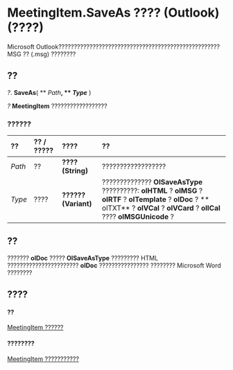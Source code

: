 
# MeetingItem.SaveAs ???? (Outlook)(????)

Microsoft Outlook????????????????????????????????????????????????????MSG ?? (.msg) ????????


## ??

 _?_. **SaveAs**( ** _Path_**, ** _Type_** )

 _?_ **MeetingItem** ??????????????????


### ??????



|**??**|**?? / ?????**|**????**|**??**|
|:-----|:-----|:-----|:-----|
| _Path_|??|**???? (String)**|??????????????????|
| _Type_|????|**?????? (Variant)**|?????????????? **OlSaveAsType** ??????????: **olHTML** ? **olMSG** ? **olRTF** ? **olTemplate** ? **olDoc** ? ** olTXT** ? **olVCal** ? **olVCard** ? **olICal** ???? **olMSGUnicode** ?|

## ??

??????? **olDoc** ????? **OlSaveAsType** ????????? HTML ??????????????????????? **olDoc** ???????????????? ???????? Microsoft Word ????????


## ????


#### ??


[MeetingItem ??????](b75730f5-b395-3d66-5acd-b64fd8fcd78f.md)
#### ????????


[MeetingItem ???????????](http://msdn.microsoft.com/library/9ae6a19d-d326-4c37-90d8-5ed9933672a0%28Office.15%29.aspx)